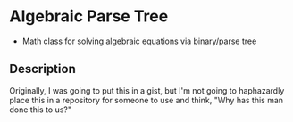 # Algebraic Parse Tree
- Math class for solving algebraic equations via binary/parse tree

## Description
Originally, I was going to put this in a gist, but I'm not going to haphazardly place this in a repository for someone to use and think, "Why has this man done this to us?"
